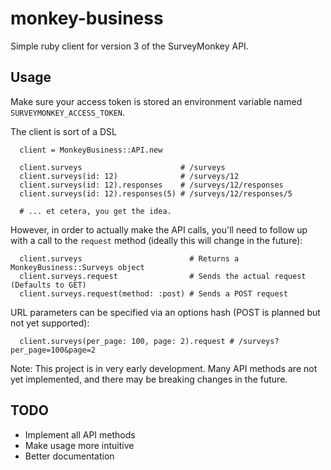 # monkey-business
Simple ruby client for version 3 of the SurveyMonkey API.

## Usage

Make sure your access token is stored an environment variable named `SURVEYMONKEY_ACCESS_TOKEN`.

The client is sort of a DSL

```
  client = MonkeyBusiness::API.new

  client.surveys                      # /surveys
  client.surveys(id: 12)              # /surveys/12
  client.surveys(id: 12).responses    # /surveys/12/responses
  client.surveys(id: 12).responses(5) # /surveys/12/responses/5

  # ... et cetera, you get the idea.
```

However, in order to actually make the API calls, you'll need to follow up with a call to the `request` method (ideally this will change in the future):

```
  client.surveys                        # Returns a MonkeyBusiness::Surveys object
  client.surveys.request                # Sends the actual request (Defaults to GET)
  client.surveys.request(method: :post) # Sends a POST request
```

URL parameters can be specified via an options hash (POST is planned but not yet supported):

```
  client.surveys(per_page: 100, page: 2).request # /surveys?per_page=100&page=2
```


Note: This project is in very early development. Many API methods are not yet implemented, and there may be breaking changes in the future.

## TODO

  * Implement all API methods
  * Make usage more intuitive
  * Better documentation
